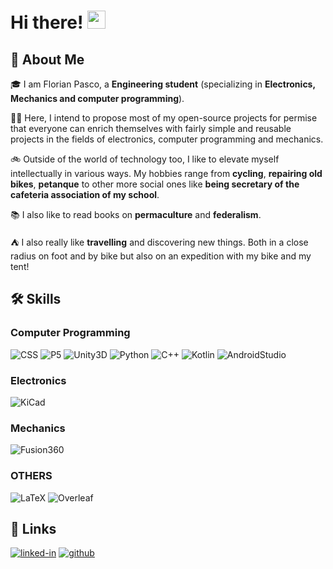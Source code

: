 # Hi there! <img src="https://media.giphy.com/media/hvRJCLFzcasrR4ia7z/giphy.gif" width="29px" height="29px">

## 🚀 About Me

🎓 I am Florian Pasco, a **Engineering student** (specializing in **Electronics, Mechanics and computer programming**).

👨‍💻 Here, I intend to propose most of my open-source projects for permise that everyone can enrich themselves with fairly simple and reusable projects in the fields of electronics, computer programming and mechanics.

🚲 Outside of the world of technology too, I like to elevate myself intellectually in various ways. My hobbies range from **cycling**, **repairing old bikes**, **petanque** to other more social ones like **being secretary of the cafeteria association of my school**.

📚 I also like to read books on **permaculture** and **federalism**.

⛺ I also really like **travelling** and discovering new things. Both in a close radius on foot and by bike but also on an expedition with my bike and my tent!

## 🛠️ Skills

### Computer Programming

![CSS](https://img.shields.io/badge/CSS3-000000?style=for-the-badge&logo=CSS3&logoColor=white)
![P5](https://img.shields.io/badge/p5.js-000000?style=for-the-badge&logo=p5.js&logoColor=white)
![Unity3D](https://img.shields.io/badge/Unity-000000?style=for-the-badge&logo=Unity&logoColor=white)
![Python](https://img.shields.io/badge/Python-000000?style=for-the-badge&logo=Python&logoColor=white)
![C++](https://img.shields.io/badge/C++-000000?style=for-the-badge&logo=C++&logoColor=white)
![Kotlin](https://img.shields.io/badge/Kotlin-000000?style=for-the-badge&logo=Kotlin&logoColor=white)
![AndroidStudio](https://img.shields.io/badge/AndroidStudio-000000?style=for-the-badge&logo=AndroidStudio&logoColor=white)

### Electronics

![KiCad](https://img.shields.io/badge/KiCad-000000?style=for-the-badge&logo=KiCad&logoColor=white)

### Mechanics

![Fusion360](https://img.shields.io/badge/Autodesk-000000?style=for-the-badge&logo=Autodesk&logoColor=white)

### OTHERS

![LaTeX](https://img.shields.io/badge/LaTeX-000000?style=for-the-badge&logo=LaTeX&logoColor=white)
![Overleaf](https://img.shields.io/badge/Overleaf-000000?style=for-the-badge&logo=Overleaf&logoColor=white)

## 🔗 Links

[![linked-in](https://img.shields.io/badge/Linked_In-0077B5?style=for-the-badge&logo=LinkedIn&logoColor=white)](https://www.linkedin.com/in/florian-pasco-7ab589244/)
[![github](https://img.shields.io/badge/GitHub-000000?style=for-the-badge&logo=GitHub&logoColor=white)](https://github.com/MPek29)
